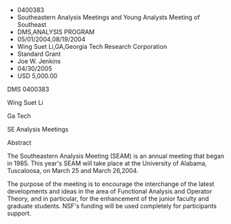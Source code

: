 
* 0400383
* Southeastern Analysis Meetings and Young Analysts Meeting of Southeast
* DMS,ANALYSIS PROGRAM
* 05/01/2004,08/19/2004
* Wing Suet Li,GA,Georgia Tech Research Corporation
* Standard Grant
* Joe W. Jenkins
* 04/30/2005
* USD 5,000.00

DMS 0400383

Wing Suet Li

Ga Tech

SE Analysis Meetings

Abstract

The Southeastern Analysis Meeting (SEAM) is an annual meeting that began in
1985. This year's SEAM will take place at the University of Alabama, Tuscaloosa,
on March 25 and March 26,2004.

The purpose of the meeting is to encourage the interchange of the latest
developments and ideas in the area of Functional Analysis and Operator Theory,
and in particular, for the enhancement of the junior faculty and graduate
students. NSF's funding will be used completely for participants support.


